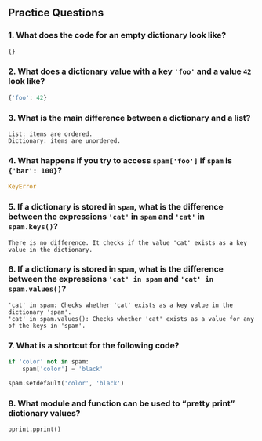 ## Practice Questions
### 1. What does the code for an empty dictionary look like?
```python
{}
```

### 2. What does a dictionary value with a key `'foo'` and a value `42` look like?
```python
{'foo': 42}
```
### 3. What is the main difference between a dictionary and a list?
```
List: items are ordered.
Dictionary: items are unordered.
```

### 4. What happens if you try to access `spam['foo']` if `spam` is `{'bar': 100}`?
```python
KeyError
```
### 5. If a dictionary is stored in `spam`, what is the difference between the expressions `'cat'` in `spam` and `'cat'` in `spam.keys()`?
```
There is no difference. It checks if the value 'cat' exists as a key value in the dictionary.
```
### 6. If a dictionary is stored in `spam`, what is the difference between the expressions `'cat' in spam` and `'cat' in spam.values()`?
```
'cat' in spam: Checks whether 'cat' exists as a key value in the dictionary 'spam'.
'cat' in spam.values(): Checks whether 'cat' exists as a value for any of the keys in 'spam'.
```
### 7. What is a shortcut for the following code?
```python
if 'color' not in spam:
    spam['color'] = 'black'
```
```python
spam.setdefault('color', 'black')
```
### 8. What module and function can be used to “pretty print” dictionary values?
```python
pprint.pprint()
```
